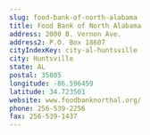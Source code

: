 ```yaml
---
slug: food-bank-of-north-alabama
title: Food Bank of North Alabama
address: 2000 B. Vernon Ave.
address2: P.O. Box 18607
cityIndexKey: city-al-huntsville
city: Huntsville
state: AL
postal: 35805
longitude: -86.596459
latitude: 34.723501
website: www.foodbanknorthal.org/
phone: 256-539-2256
fax: 256-539-1437
---
```

